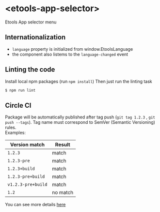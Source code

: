 # \<etools-app-selector\>

Etools App selector menu


## Internationalization
- `language` property is initialized from window.EtoolsLanguage
- the component also listems to the `language-changed` event

## Linting the code

Install local npm packages (run `npm install`)
Then just run the linting task

```bash
$ npm run lint
```

## Circle CI

Package will be automatically published after tag push (`git tag 1.2.3` , `git push --tags`). Tag name must correspond to SemVer (Semantic Versioning) rules.  
Examples:

| Version match      | Result   |
| ------------------ | -------- |
| `1.2.3`            | match    |
| `1.2.3-pre`        | match    |
| `1.2.3+build`      | match    |
| `1.2.3-pre+build`  | match    |
| `v1.2.3-pre+build` | match    |
| `1.2`              | no match |

You can see more details [here](https://rgxdb.com/r/40OZ1HN5)

